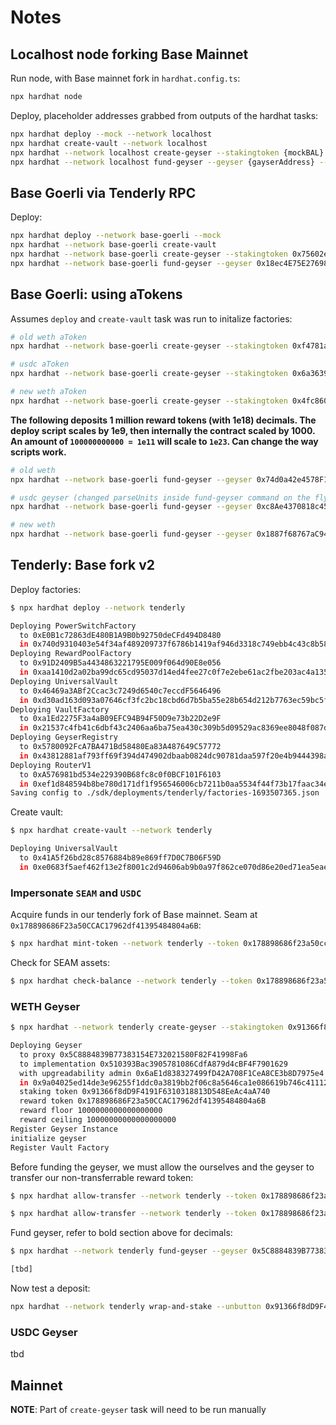 # Notes

## Localhost node forking Base Mainnet

Run node, with Base mainnet fork in `hardhat.config.ts`:

```bash
npx hardhat node
```

Deploy, placeholder addresses grabbed from outputs of the hardhat tasks:

```bash
npx hardhat deploy --mock --network localhost
npx hardhat create-vault --network localhost
npx hardhat --network localhost create-geyser --stakingtoken {mockBAL} --rewardtoken {mockAMPLAddress}  --floor 0 --ceiling 10000 --time 360
npx hardhat --network localhost fund-geyser --geyser {gayserAddress} --amount 10 --duration 31536000
```

## Base Goerli via Tenderly RPC

Deploy:

```bash
npx hardhat deploy --network base-goerli --mock
npx hardhat --network base-goerli create-vault
npx hardhat --network base-goerli create-geyser --stakingtoken 0x75602e8a08FAf915987589CB7fE59136aE35b0fc --rewardtoken 0x39e47c370411cE01fa09A81A8C842FAE66929976  --floor 0 --ceiling 10000000 --time 3600
npx hardhat --network base-goerli fund-geyser --geyser 0x18ec4E75E276981bd0c1929DC400DBEA60Ea7bF5 --amount 876 --duration 31536000
```

## Base Goerli: using aTokens

Assumes `deploy` and `create-vault` task was run to initalize factories:

```bash
# old weth aToken
npx hardhat --network base-goerli create-geyser --stakingtoken 0xf4781a935Fe1F177f9ef65C69Fc64706a19e9F25 --rewardtoken 0x980d0cbb2e314c496b808cac88a8a4e8893161e1  --floor 10000000 --ceiling 1000000000 --time 3600

# usdc aToken
npx hardhat --network base-goerli create-geyser --stakingtoken 0x6a3639B76cfA1C47f7d4794c87cA791A8294AFC8 --rewardtoken 0x980d0cbb2e314c496b808cac88a8a4e8893161e1  --floor 10000000 --ceiling 1000000000 --time 3600

# new weth aToken
npx hardhat --network base-goerli create-geyser --stakingtoken 0x4fc8603DAFFA1391F31c1F55b45d54E1424D6C82 --rewardtoken 0x980d0cbb2e314c496b808cac88a8a4e8893161e1  --floor 10000000000000000 --ceiling 100000000000000000000 --time 3600
```

**The following deposits 1 million reward tokens (with 1e18) decimals. The deploy script scales by 1e9, then internally the contract scaled by 1000. An amount of `100000000000 = 1e11` will scale to `1e23`. Can change the way scripts work.**

```bash
# old weth
npx hardhat --network base-goerli fund-geyser --geyser 0x74d0a42e4578F19Ab79ab5a948F5588bb655023E --amount 100000000000 --duration 31536000

# usdc geyser (changed parseUnits inside fund-geyser command on the fly due to lower decimals)
npx hardhat --network base-goerli fund-geyser --geyser 0xc8Ae4370818c4566E5993E7Dd9429D217330FE26 --amount 1 --duration 31536000

# new weth
npx hardhat --network base-goerli fund-geyser --geyser 0x1887f68767aC948c5d4AD94A95062D5Fe47CbA90 --amount 1000000 --duration 31536000
```

## Tenderly: Base fork v2

Deploy factories:

```bash
$ npx hardhat deploy --network tenderly

Deploying PowerSwitchFactory
  to 0xE0B1c72863dE480B1A9B0b92750deCFd494D8480
  in 0x740d9310403e54f34af489209737f6786b1419af946d3318c749ebb4c43c8b58
Deploying RewardPoolFactory
  to 0x91D2409B5a4434863221795E009f064d90E8e056
  in 0xaa1410d2a02ba99dc65cd95037d14ed4fee27c0f7e2ebe61ac2fbe203ac4a135
Deploying UniversalVault
  to 0x46469a3ABf2Ccac3c7249d6540c7eccdF5646496
  in 0xd30ad163d093a07646cf3fc2bc18cbd6d7b5ba55e28b654d212b7763ec59bc5f
Deploying VaultFactory
  to 0xa1Ed2275F3a4aB09EFC94B94F50D9e73b22D2e9F
  in 0x21537c4fb41c6dbf43c2406aa6ba75ea430c309b5d09529ac8369ee8048f087d
Deploying GeyserRegistry
  to 0x5780092FcA7BA471Bd58480Ea83A487649C57772
  in 0x43812881af793ff69f394d474902dbaab0824dc90781daa597f20e4b9444398a
Deploying RouterV1
  to 0xA576981bd534e229390B68fc8c0f0BCF101F6103
  in 0xef1d848594b8be780d171df1f956546006cb7211b0aa5534f44f73b17faac34e
Saving config to ./sdk/deployments/tenderly/factories-1693507365.json
```

Create vault:

```bash
$ npx hardhat create-vault --network tenderly

Deploying UniversalVault
  to 0x41A5f26bd28c8576884b89e869ff7D0C7B06F59D
  in 0xe0683f5aef462f13e2f8001c2d94606ab9b0a97f862ce070d86e20ed71ea5eae
```

### Impersonate `SEAM` and `USDC`

Acquire funds in our tenderly fork of Base mainnet. Seam at `0x178898686F23a50CCAC17962df41395484804a6B`:

```bash
$ npx hardhat mint-token --network tenderly --token 0x178898686f23a50ccac17962df41395484804a6b --admin 0x1099a1b84678493bc6c6f737aa3ffe5bcf488bf9 --destination 0xB232B987FB0AC10A31faAa01F45408cA58D28253 --amount 10000
```

Check for SEAM assets:

```bash
$ npx hardhat check-balance --network tenderly --token 0x178898686f23a50ccac17962df41395484804a6b
```

### WETH Geyser

```bash
$ npx hardhat --network tenderly create-geyser --stakingtoken 0x91366f8dD9F4191F6310318813D548EeAc4aA740 --rewardtoken 0x178898686f23a50ccac17962df41395484804a6b  --floor 1000000000000000000 --ceiling 10000000000000000000 --time 3600

Deploying Geyser
  to proxy 0x5C8884839B77383154E732021580F82F41998Fa6
  to implementation 0x510393Bac3905781086CdfA879d4cBF4F7901629
  with upgreadability admin 0x6aE1d838327499fD42A708F1CeA8CE3b8D7975e4
  in 0x9a04025ed14de3e96255f1ddc0a3819bb2f06c8a5646ca1e086619b746c41112
  staking token 0x91366f8dD9F4191F6310318813D548EeAc4aA740
  reward token 0x178898686F23a50CCAC17962df41395484804a6B
  reward floor 1000000000000000000
  reward ceiling 10000000000000000000
Register Geyser Instance
initialize geyser
Register Vault Factory
```

Before funding the geyser, we must allow the ourselves and the geyser to transfer our non-transferrable reward token:

```bash
$ npx hardhat allow-transfer --network tenderly --token 0x178898686f23a50ccac17962df41395484804a6b --admin 0x1099a1b84678493bc6c6f737aa3ffe5bcf488bf9 --target 0xB232B987FB0AC10A31faAa01F45408cA58D28253

$ npx hardhat allow-transfer --network tenderly --token 0x178898686f23a50ccac17962df41395484804a6b --admin 0x1099a1b84678493bc6c6f737aa3ffe5bcf488bf9 --target 0x5C8884839B77383154E732021580F82F41998Fa6
```

Fund geyser, refer to bold section above for decimals:

```bash
$ npx hardhat --network tenderly fund-geyser --geyser 0x5C8884839B77383154E732021580F82F41998Fa6 --amount 100000000000 --duration 31536000

[tbd]
```

Now test a deposit:

```bash
npx hardhat --network tenderly wrap-and-stake --unbutton 0x91366f8dD9F4191F6310318813D548EeAc4aA740 --geyser 0x5C8884839B77383154E732021580F82F41998Fa6 --vault 0x46469a3ABf2Ccac3c7249d6540c7eccdF5646496 --amount 100000000000000000
```

### USDC Geyser

tbd

## Mainnet

**NOTE**: Part of `create-geyser` task will need to be run manually
